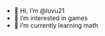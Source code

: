 - 👋 Hi, I’m @luvu21
- 👀 I’m interested in games
- 🌱 I’m currently learning math
  

<!---
luvu21/luvu21 is a ✨ special ✨ repository because its `README.md` (this file) appears on your GitHub profile.
You can click the Preview link to take a look at your changes.
--->
